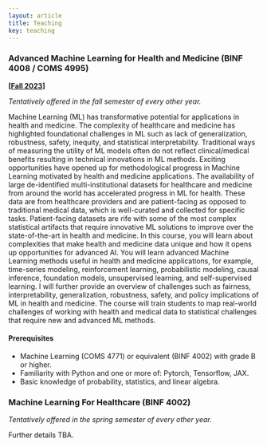```yaml
---
layout: article
title: Teaching
key: teaching
---
```


### Advanced Machine Learning for Health and Medicine (BINF 4008 / COMS 4995)

**\[[Fall 2023](https://reaim-lab.github.io/binf4008.html)\]**

*Tentatively offered in the fall semester of every other year.*

Machine Learning (ML) has transformative potential for applications in health and medicine. The complexity of healthcare and medicine has highlighted foundational challenges in ML such as lack of generalization, robustness, safety, inequity, and statistical interpretability. Traditional ways of measuring the utility of ML models often do not reflect clinical/medical benefits resulting in technical innovations in ML methods. Exciting opportunities have opened up for methodological progress in Machine Learning motivated by health and medicine applications. The availability of large de-identified multi-institutional datasets for healthcare and medicine from around the world has accelerated progress in ML for health. These data are from healthcare providers and are patient-facing as opposed to traditional medical data, which is well-curated and collected for specific tasks. Patient-facing datasets are rife with some of the most complex statistical artifacts that require innovative ML solutions to improve over the state-of-the-art in health and medicine. In this course, you will learn about complexities that make health and medicine data unique and how it opens up opportunities for advanced AI. You will learn advanced Machine Learning methods useful in health and medicine applications, for example, time-series modeling, reinforcement learning, probabilistic modeling, causal inference, foundation models, unsupervised learning, and self-supervised learning. I will further provide an overview of challenges such as fairness, interpretability, generalization, robustness, safety, and policy implications of ML in health and medicine. The course will train students to map real-world challenges of working with health and medical data to statistical challenges that require new and advanced ML methods.

#### Prerequisites

- Machine Learning (COMS 4771) or equivalent (BINF 4002) with grade B or higher.
- Familiarity with Python and one or more of: Pytorch, Tensorflow, JAX.
- Basic knowledge of probability, statistics, and linear algebra.

### Machine Learning For Healthcare (BINF 4002)

*Tentatively offered in the spring semester of every other year.*

Further details TBA.